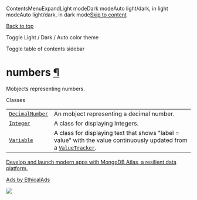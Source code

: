 ContentsMenuExpandLight modeDark modeAuto light/dark, in light modeAuto light/dark, in dark mode[Skip to content](https://docs.manim.community/en/stable/reference/manim.mobject.text.numbers.html#furo-main-content)

[Back to top](https://docs.manim.community/en/stable/reference/manim.mobject.text.numbers.html#)

Toggle Light / Dark / Auto color theme

Toggle table of contents sidebar

# numbers [¶](https://docs.manim.community/en/stable/reference/manim.mobject.text.numbers.html\#module-manim.mobject.text.numbers "Link to this heading")

Mobjects representing numbers.

Classes

|     |     |
| --- | --- |
| [`DecimalNumber`](https://docs.manim.community/en/stable/reference/manim.mobject.text.numbers.DecimalNumber.html#manim.mobject.text.numbers.DecimalNumber "manim.mobject.text.numbers.DecimalNumber") | An mobject representing a decimal number. |
| [`Integer`](https://docs.manim.community/en/stable/reference/manim.mobject.text.numbers.Integer.html#manim.mobject.text.numbers.Integer "manim.mobject.text.numbers.Integer") | A class for displaying Integers. |
| [`Variable`](https://docs.manim.community/en/stable/reference/manim.mobject.text.numbers.Variable.html#manim.mobject.text.numbers.Variable "manim.mobject.text.numbers.Variable") | A class for displaying text that shows "label = value" with the value continuously updated from a [`ValueTracker`](https://docs.manim.community/en/stable/reference/manim.mobject.value_tracker.ValueTracker.html#manim.mobject.value_tracker.ValueTracker "manim.mobject.value_tracker.ValueTracker"). |

[Develop and launch modern apps with MongoDB Atlas, a resilient data platform.](https://server.ethicalads.io/proxy/click/8269/019600e6-698a-7b61-b2b0-834b415af033/)

[Ads by EthicalAds](https://www.ethicalads.io/advertisers/?ref=ea-text)

![](https://server.ethicalads.io/proxy/view/8269/019600e6-698a-7b61-b2b0-834b415af033/)